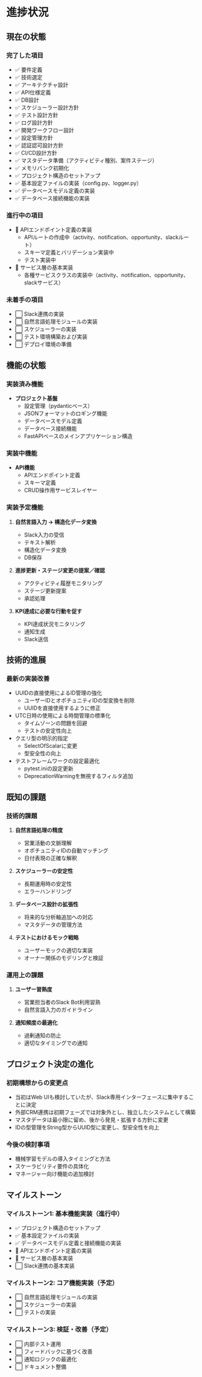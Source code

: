 # 進捗状況

## 現在の状態

### 完了した項目
- ✅ 要件定義
- ✅ 技術選定
- ✅ アーキテクチャ設計
- ✅ API仕様定義
- ✅ DB設計
- ✅ スケジューラー設計方針
- ✅ テスト設計方針
- ✅ ログ設計方針
- ✅ 開発ワークフロー設計
- ✅ 設定管理方針
- ✅ 認証認可設計方針
- ✅ CI/CD設計方針
- ✅ マスタデータ準備（アクティビティ種別、案件ステージ）
- ✅ メモリバンク初期化
- ✅ プロジェクト構造のセットアップ
- ✅ 基本設定ファイルの実装（config.py、logger.py）
- ✅ データベースモデル定義の実装
- ✅ データベース接続機能の実装

### 進行中の項目
- 🔄 APIエンドポイント定義の実装
  - APIルートの作成中（activity、notification、opportunity、slackルート）
  - スキーマ定義とバリデーション実装中
  - テスト実装中
- 🔄 サービス層の基本実装
  - 各種サービスクラスの実装中（activity、notification、opportunity、slackサービス）

### 未着手の項目
- ⬜ Slack連携の実装
- ⬜ 自然言語処理モジュールの実装
- ⬜ スケジューラーの実装
- ⬜ テスト環境構築および実装
- ⬜ デプロイ環境の準備

## 機能の状態

### 実装済み機能
- **プロジェクト基盤**
  - 設定管理（pydanticベース）
  - JSONフォーマットのロギング機能
  - データベースモデル定義
  - データベース接続機能
  - FastAPIベースのメインアプリケーション構造

### 実装中機能
- **API機能**
  - APIエンドポイント定義
  - スキーマ定義
  - CRUD操作用サービスレイヤー

### 実装予定機能
1. **自然言語入力 → 構造化データ変換**
   - Slack入力の受信
   - テキスト解析
   - 構造化データ変換
   - DB保存

2. **進捗更新・ステージ変更の提案／確認**
   - アクティビティ履歴モニタリング
   - ステージ更新提案
   - 承認処理

3. **KPI達成に必要な行動を促す**
   - KPI達成状況モニタリング
   - 通知生成
   - Slack送信

## 技術的進展

### 最新の実装改善
- UUIDの直接使用によるID管理の強化
  - ユーザーIDとオポチュニティIDの型変換を削除
  - UUIDを直接使用するように修正
- UTC日時の使用による時間管理の標準化
  - タイムゾーンの問題を回避
  - テストの安定性向上
- クエリ型の明示的指定
  - SelectOfScalarに変更
  - 型安全性の向上
- テストフレームワークの設定最適化
  - pytest.iniの設定更新
  - DeprecationWarningを無視するフィルタ追加

## 既知の課題

### 技術的課題
1. **自然言語処理の精度**
   - 営業活動の文脈理解
   - オポチュニティIDの自動マッチング
   - 日付表現の正確な解釈

2. **スケジューラーの安定性**
   - 長期運用時の安定性
   - エラーハンドリング

3. **データベース設計の拡張性**
   - 将来的な分析軸追加への対応
   - マスタデータの管理方法

4. **テストにおけるモック戦略**
   - ユーザーモックの適切な実装
   - オーナー関係のモデリングと検証

### 運用上の課題
1. **ユーザー習熟度**
   - 営業担当者のSlack Bot利用習熟
   - 自然言語入力のガイドライン

2. **通知頻度の最適化**
   - 過剰通知の防止
   - 適切なタイミングでの通知

## プロジェクト決定の進化

### 初期構想からの変更点
- 当初はWeb UIも検討していたが、Slack専用インターフェースに集中することに決定
- 外部CRM連携は初期フェーズでは対象外とし、独立したシステムとして構築
- マスタデータは最小限に留め、後から発見・拡張する方針に変更
- IDの型管理をString型からUUID型に変更し、型安全性を向上

### 今後の検討事項
- 機械学習モデルの導入タイミングと方法
- スケーラビリティ要件の具体化
- マネージャー向け機能の追加検討

## マイルストーン

### マイルストーン1: 基本機能実装（進行中）
- ✅ プロジェクト構造のセットアップ
- ✅ 基本設定ファイルの実装
- ✅ データベースモデル定義と接続機能の実装
- 🔄 APIエンドポイント定義の実装
- 🔄 サービス層の基本実装
- ⬜ Slack連携の基本実装

### マイルストーン2: コア機能実装（予定）
- ⬜ 自然言語処理モジュールの実装
- ⬜ スケジューラーの実装
- ⬜ テストの実装

### マイルストーン3: 検証・改善（予定）
- ⬜ 内部テスト運用
- ⬜ フィードバックに基づく改善
- ⬜ 通知ロジックの最適化
- ⬜ ドキュメント整備
